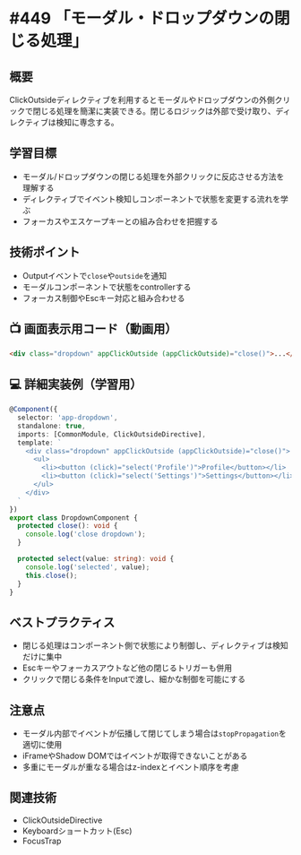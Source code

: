 # #449 「モーダル・ドロップダウンの閉じる処理」

## 概要
ClickOutsideディレクティブを利用するとモーダルやドロップダウンの外側クリックで閉じる処理を簡潔に実装できる。閉じるロジックは外部で受け取り、ディレクティブは検知に専念する。

## 学習目標
- モーダル/ドロップダウンの閉じる処理を外部クリックに反応させる方法を理解する
- ディレクティブでイベント検知しコンポーネントで状態を変更する流れを学ぶ
- フォーカスやエスケープキーとの組み合わせを把握する

## 技術ポイント
- Outputイベントで`close`や`outside`を通知
- モーダルコンポーネントで状態をcontrollerする
- フォーカス制御やEscキー対応と組み合わせる

## 📺 画面表示用コード（動画用）
```html
<div class="dropdown" appClickOutside (appClickOutside)="close()">...</div>
```

## 💻 詳細実装例（学習用）
```typescript
@Component({
  selector: 'app-dropdown',
  standalone: true,
  imports: [CommonModule, ClickOutsideDirective],
  template: `
    <div class="dropdown" appClickOutside (appClickOutside)="close()">
      <ul>
        <li><button (click)="select('Profile')">Profile</button></li>
        <li><button (click)="select('Settings')">Settings</button></li>
      </ul>
    </div>
  `
})
export class DropdownComponent {
  protected close(): void {
    console.log('close dropdown');
  }

  protected select(value: string): void {
    console.log('selected', value);
    this.close();
  }
}
```

## ベストプラクティス
- 閉じる処理はコンポーネント側で状態により制御し、ディレクティブは検知だけに集中
- Escキーやフォーカスアウトなど他の閉じるトリガーも併用
- クリックで閉じる条件をInputで渡し、細かな制御を可能にする

## 注意点
- モーダル内部でイベントが伝播して閉じてしまう場合は`stopPropagation`を適切に使用
- iFrameやShadow DOMではイベントが取得できないことがある
- 多重にモーダルが重なる場合はz-indexとイベント順序を考慮

## 関連技術
- ClickOutsideDirective
- Keyboardショートカット(Esc)
- FocusTrap
